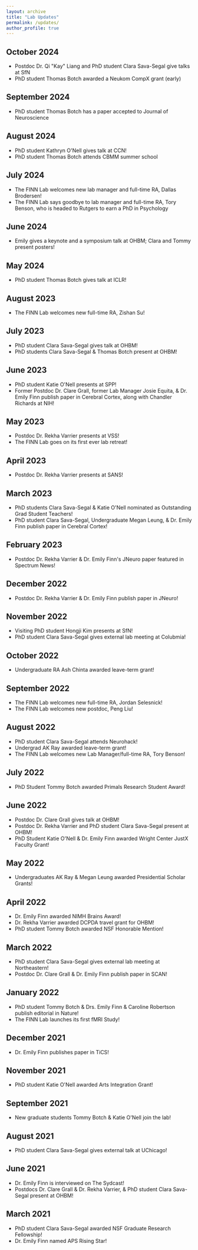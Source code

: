```yaml
---
layout: archive
title: "Lab Updates"
permalink: /updates/
author_profile: true
---
```


## **October 2024**
- Postdoc Dr. Qi "Kay" Liang and PhD student Clara Sava-Segal give talks at SfN
- PhD student Thomas Botch awarded a Neukom CompX grant (early)
  
## **September 2024**
- PhD student Thomas Botch has a paper accepted to Journal of Neuroscience

## **August 2024**
- PhD student Kathryn O'Nell gives talk at CCN!
- PhD student Thomas Botch attends CBMM summer school

## **July 2024**
- The FINN Lab welcomes new lab manager and full-time RA, Dallas Brodersen!
- The FINN Lab says goodbye to lab manager and full-time RA, Tory Benson, who is headed to Rutgers to earn a PhD in Psychology

## **June 2024**
- Emily gives a keynote and a symposium talk at OHBM; Clara and Tommy present posters!

## **May 2024**
- PhD student Thomas Botch gives talk at ICLR!

## **August 2023**
- The FINN Lab welcomes new full-time RA, Zishan Su!

## **July 2023**
- PhD student Clara Sava-Segal gives talk at OHBM!
- PhD students Clara Sava-Segal & Thomas Botch present at OHBM!

## **June 2023**
- PhD student Katie O'Nell presents at SPP!
- Former Postdoc Dr. Clare Grall, former Lab Manager Josie Equita, & Dr. Emily Finn publish paper in Cerebral Cortex, along with Chandler Richards at NIH!

## **May 2023**
- Postdoc Dr. Rekha Varrier presents at VSS!
- The FINN Lab goes on its first ever lab retreat!

## **April 2023**
- Postdoc Dr. Rekha Varrier presents at SANS!

## **March 2023**
- PhD students Clara Sava-Segal & Katie O'Nell nominated as Outstanding Grad Student Teachers!
- PhD student Clara Sava-Segal, Undergraduate Megan Leung, & Dr. Emily Finn publish paper in Cerebral Cortex!

## **February 2023**
- Postdoc Dr. Rekha Varrier & Dr. Emily Finn's JNeuro paper featured in Spectrum News!

## **December 2022**
- Postdoc Dr. Rekha Varrier & Dr. Emily Finn publish paper in JNeuro!

## **November 2022**
- Visiting PhD student Hongji Kim presents at SfN!
- PhD student Clara Sava-Segal gives external lab meeting at Colubmia!

## **October 2022**
- Undergraduate RA Ash Chinta awarded leave-term grant!

## **September 2022**
- The FINN Lab welcomes new full-time RA, Jordan Selesnick!
- The FINN Lab welcomes new postdoc, Peng Liu!

## **August 2022**
- PhD student Clara Sava-Segal attends Neurohack!
- Undergrad AK Ray awarded leave-term grant!
- The FINN Lab welcomes new Lab Manager/full-time RA, Tory Benson!

## **July 2022**
- PhD Student Tommy Botch awarded Primals Research Student Award!

## **June 2022**
- Postdoc Dr. Clare Grall gives talk at OHBM!
- Postdoc Dr. Rekha Varrier and PhD student Clara Sava-Segal present at OHBM!
- PhD Student Katie O'Nell & Dr. Emily Finn awarded Wright Center JustX Faculty Grant!

## **May 2022**
- Undergraduates AK Ray & Megan Leung awarded Presidential Scholar Grants!

## **April 2022**
- Dr. Emily Finn awarded NIMH Brains Award!
- Dr. Rekha Varrier awarded DCPDA travel grant for OHBM!
- PhD student Tommy Botch awarded NSF Honorable Mention!

## **March 2022**
- PhD student Clara Sava-Segal gives external lab meeting at Northeastern!
- Postdoc Dr. Clare Grall & Dr. Emily Finn publish paper in SCAN!

## **January 2022**
- PhD student Tommy Botch & Drs. Emily Finn & Caroline Robertson publish editorial in Nature!
- The FINN Lab launches its first fMRI Study!

## **December 2021**
- Dr. Emily Finn publishes paper in TiCS!

## **November 2021**
- PhD student Katie O'Nell awarded Arts Integration Grant!

## **September 2021**
- New graduate students Tommy Botch & Katie O'Nell join the lab!

## **August 2021**
- PhD student Clara Sava-Segal gives external talk at UChicago!

## **June 2021**
- Dr. Emily Finn is interviewed on The Sydcast!
- Postdocs Dr. Clare Grall & Dr. Rekha Varrier, & PhD student Clara Sava-Segal present at OHBM!

## **March 2021**
- PhD student Clara Sava-Segal awarded NSF Graduate Research Fellowship!
- Dr. Emily Finn named APS Rising Star!




















